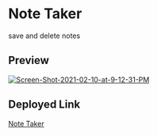 # Note Taker

save and delete notes 

## Preview


<a href="https://ibb.co/2SY2VSr"><img src="https://i.ibb.co/ZS1s4Sr/Screen-Shot-2021-02-10-at-9-12-31-PM.png" alt="Screen-Shot-2021-02-10-at-9-12-31-PM" border="0"></a>

## Deployed Link
[Note Taker](https://mysterious-meadow-29523.herokuapp.com/notes)

